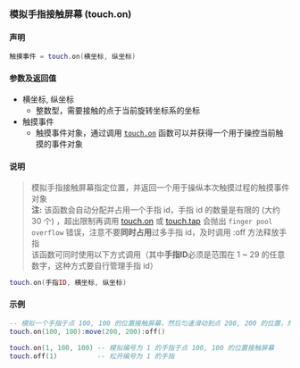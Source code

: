 ### 模拟手指接触屏幕 \(**touch\.on**\)


#### 声明
```lua
触摸事件 = touch.on(横坐标, 纵坐标)
```


#### 参数及返回值
- 横坐标, 纵坐标
    - 整数型，需要接触的点于当前旋转坐标系的坐标
- 触摸事件
    - 触摸事件对象，通过调用 [`touch.on`](/Handbook/touch/touch.on.md) 函数可以并获得一个用于操控当前触摸的事件对象


#### 说明
> 模拟手指接触屏幕指定位置，并返回一个用于操纵本次触摸过程的触摸事件对象  
> **注:** 该函数会自动分配并占用一个手指 id，手指 id 的数量是有限的 (大约 30 个) ，超出限制再调用 [touch.on](/Handbook/touch/touch.on.md) 或 [touch.tap](/Handbook/touch/touch.tap.md) 会抛出 `finger pool overflow` 错误，注意不要**同时占用**过多手指 id，及时调用 :off 方法释放手指  
> 该函数可同时使用以下方式调用（其中**手指ID**必须是范围在 1 ~ 29 的任意数字，这种方式要自行管理手指 id）  
```lua
touch.on(手指ID, 横坐标, 纵坐标)
```


#### 示例  
```lua
-- 模拟一个手指于点 100, 100 的位置接触屏幕，然后匀速滑动到点 200, 200 的位置，然后松开
touch.on(100, 100):move(200, 200):off()

touch.on(1, 100, 100) -- 模拟编号为 1 的手指于点 100, 100 的位置接触屏幕
touch.off(1)          -- 松开编号为 1 的手指
```

